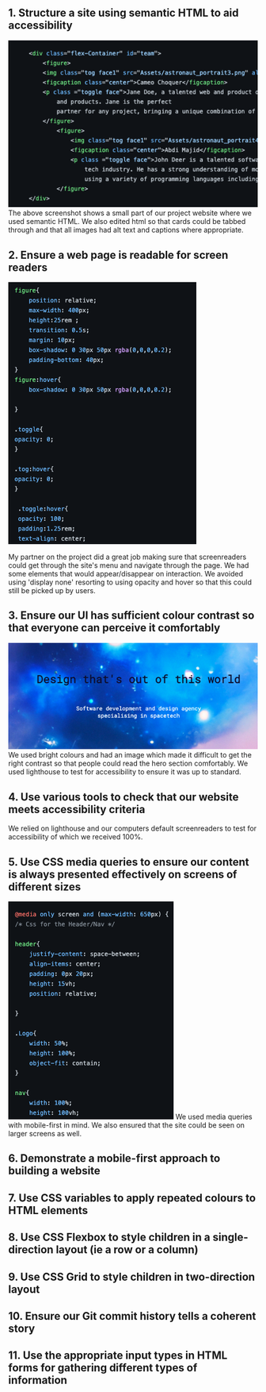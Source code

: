 ## 1. Structure a site using semantic HTML to aid accessibility
![screenshot_accessibility][semantic_html]
The above screenshot shows a small part of our project website where we used semantic HTML. We also edited html so that cards could be tabbed through and that all images had alt text and captions where appropriate.
## 2. Ensure a web page is readable for screen readers
![screenshot_screenreader](screen_reader.png)

My partner on the project did a great job making sure that screenreaders could get through the site's menu and navigate through the page. We had some elements that would appear/disappear on interaction. We avoided using 'display none' resorting to using opacity and hover so that this could still be picked up by users. 
## 3. Ensure our UI has sufficient colour contrast so that everyone can perceive it comfortably
![screenshot_colourContrast](colour_contrast.png)
We used bright colours and had an image which made it difficult to get the right contrast so that people could read the hero section comfortably. We used lighthouse to test for accessibility to ensure it was up to standard. 

## 4. Use various tools to check that our website meets accessibility criteria
We relied on lighthouse and our computers default screenreaders to test for accessibility of which we received 100%. 
## 5. Use CSS media queries to ensure our content is always presented effectively on screens of different sizes
![screenshot_media](media_query.png)
We used media queries with mobile-first in mind. We also ensured that the site could be seen on larger screens as well. 

## 6. Demonstrate a mobile-first approach to building a website

## 7. Use CSS variables to apply repeated colours to HTML elements

## 8. Use CSS Flexbox to style children in a single-direction layout (ie a row or a column)

## 9. Use CSS Grid to style children in two-direction layout

## 10. Ensure our Git commit history tells a coherent story

## 11. Use the appropriate input types in HTML forms for gathering different types of information


[semantic_html]: semanticHTML.png